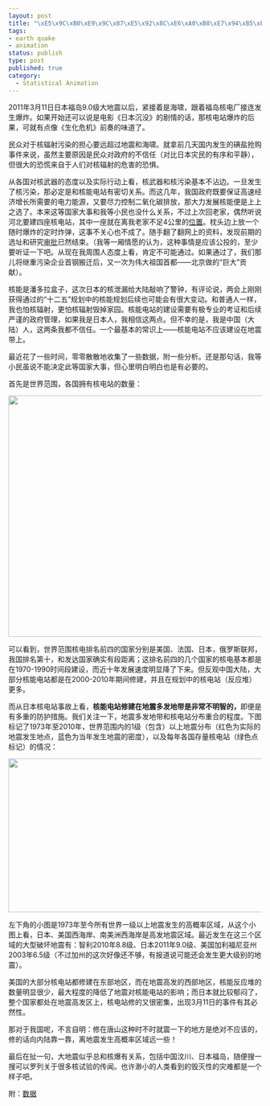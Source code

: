 ```yaml
--- 
layout: post
title: "\xE5\x9C\xB0\xE9\x9C\x87\xE5\x92\x8C\xE6\xA0\xB8\xE7\x94\xB5\xE7\xAB\x99\xE7\x9A\x84\xE4\xB8\x96\xE7\x95\x8C\xE8\x8C\x83\xE5\x9B\xB4\xE5\x88\x86\xE5\xB8\x83"
tags: 
- earth quake
- animation
status: publish
type: post
published: true
category:
  - Statistical Animation
---
```

2011年3月11日日本福岛9.0级大地震以后，紧接着是海啸，跟着福岛核电厂接连发生爆炸。如果开始还可以说是电影《日本沉没》的剧情的话，那核电站爆炸的后果，可就有点像《生化危机》前奏的味道了。

民众对于核辐射污染的担心要远超过地震和海啸。就拿前几天国内发生的碘盐抢购事件来说，虽然主要原因是民众对政府的不信任（对比日本灾民的有序和平静），但很大的恐慌来自于人们对核辐射的危害的恐惧。

从各国对核武器的态度以及实际行动上看，核武器和核污染基本不沾边。一旦发生了核污染，那必定是和核能电站有密切关系。而这几年，我国政府既要保证高速经济增长所需要的电力能源，又要尽力控制二氧化碳排放，那大力发展核能便是上上之选了。本来这等国家大事和我等小民也没什么关系，不过上次回老家，偶然听说河北要建四座核电站，其中一座就在离我老家不足4公里的<a href="http://tieba.baidu.com/f?kz=920041773" target="_blank">位置</a>。枕头边上放一个随时爆炸的定时炸弹，这事不关心也不成了。随手翻了翻网上的资料，发现前期的选址和研究<a href="http://www.tsdrc.gov.cn/uploads/allimg/101126/1_101126151116_1.jpg" target="_blank">审批</a>已然结束。（我等一厢情愿的认为，这种事情是应该公投的，至少要听证一下吧。从现在我周围人态度上看，肯定不可能通过。如果通过了，我们那儿将继重污染企业首钢搬迁后，又一次为伟大祖国首都——北京做的“巨大”贡献）。

核能是潘多拉盒子，这次日本的核泄漏给大陆敲响了警钟，有评论说，两会上刚刚获得通过的“十二五”规划中的核能规划后续也可能会有很大变动。和普通人一样，我也怕核辐射，更怕核辐射毁掉家园。核能电站的建设需要有极专业的考证和后续严谨的政府管理，如果我是日本人，我相信这两点。但不幸的是，我是中国（大陆）人，这两条我都不信任。一个最基本的常识上——核能电站不应该建设在地震带上。

最近花了一些时间，零零散散地收集了一些数据，附一些分析。还是那句话，我等小民虽说不能决定此等国家大事，但心里明白明白也是有必要的。

首先是世界范围，各国拥有核电站的数量：

<a href="http://www.bjt.name/wp-content/uploads/2011/03/nuclear-plants.png"><img class="aligncenter size-full wp-image-10765" title="nuclear plants" src="http://www.bjt.name/wp-content/uploads/2011/03/nuclear-plants.png" alt="" width="672" height="480" /></a>

可以看到，世界范围核电排名前四的国家分别是美国、法国、日本，俄罗斯联邦，我国排名第十，和发达国家确实有段距离；这排名前四的几个国家的核电基本都是在1970-1990时间段建设，而近十年发展速度明显降了下来。但反观中国大陆，大部分核能电站都是在2000-2010年期间修建，并且在规划中的核电站（反应堆）更多。

而从日本核电站事故上看，<strong>核能电站修建在地震多发地带是非常不明智的，</strong>即便是有多重的防护措施。我们关注一下，地震多发地带和核电站分布重合的程度。下图标记了1973年至2010年，世界范围内的1级（包含）以上地震分布（红色为实际的地震发生地点，蓝色为当年发生地震的密度），以及每年各国存量核电站（绿色点标记）的情况：

<a href="http://www.bjt.name/wp-content/uploads/2011/03/earthquake_nuclear_plants.gif"><img class="aligncenter size-full wp-image-10766" title="earthquake_nuclear_plants" src="http://www.bjt.name/wp-content/uploads/2011/03/earthquake_nuclear_plants.gif" alt="" width="650" height="306" /></a>

左下角的小图是1973年至今所有世界一级以上地震发生的高概率区域，从这个小图上看，日本、美国西海岸、南美洲西海岸是高发地震区域。最近发生在这三个区域的大型破坏地震有：智利2010年8.8级、日本2011年9.0级、美国加利福尼亚州2003年6.5级（不过加州的这次好像还不够，有报道说可能还会发生更大级别的地震）。

美国的大部分核电站都修建在东部地区，而在地震高发的西部地区，核能反应堆的数量明显很少，最大程度的降低了地震对核能电站的影响；而日本就比较郁闷了，整个国家都处在地震高发区上，核电站修的又很密集，出现3月11日的事件有其必然性。

那对于我国呢，不言自明：修在唐山这种时不时就震一下的地方是绝对不应该的，修的话向内陆靠一靠，离地震发生高概率区域远一些！

最后在扯一句，大地震似乎总和核爆有关系，包括中国汶川、日本福岛，随便搜一搜可以罗列关于很多核试验的传闻。也许渺小的人类看到的毁灭性的灾难都是一个样子吧。

附：<a href="http://www.guardian.co.uk/news/datablog/2011/mar/18/nuclear-reactors-power-stations-world-list-map" target="_blank">数据</a>

